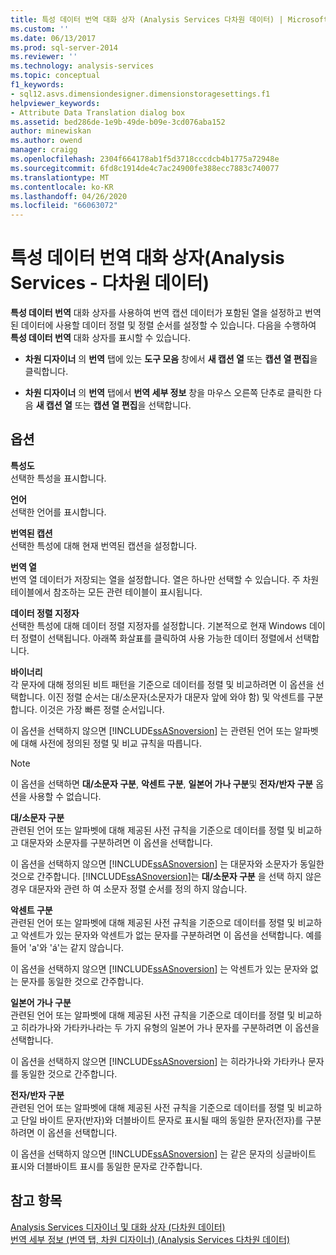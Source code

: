 ```yaml
---
title: 특성 데이터 번역 대화 상자 (Analysis Services 다차원 데이터) | Microsoft Docs
ms.custom: ''
ms.date: 06/13/2017
ms.prod: sql-server-2014
ms.reviewer: ''
ms.technology: analysis-services
ms.topic: conceptual
f1_keywords:
- sql12.asvs.dimensiondesigner.dimensionstoragesettings.f1
helpviewer_keywords:
- Attribute Data Translation dialog box
ms.assetid: bed286de-1e9b-49de-b09e-3cd076aba152
author: minewiskan
ms.author: owend
manager: craigg
ms.openlocfilehash: 2304f664178ab1f5d3718cccdcb4b1775a72948e
ms.sourcegitcommit: 6fd8c1914de4c7ac24900fe388ecc7883c740077
ms.translationtype: MT
ms.contentlocale: ko-KR
ms.lasthandoff: 04/26/2020
ms.locfileid: "66063072"
---
```

# <a name="attribute-data-translation-dialog-box-analysis-services---multidimensional-data"></a>특성 데이터 번역 대화 상자(Analysis Services - 다차원 데이터)
  **특성 데이터 번역** 대화 상자를 사용하여 번역 캡션 데이터가 포함된 열을 설정하고 번역된 데이터에 사용할 데이터 정렬 및 정렬 순서를 설정할 수 있습니다. 다음을 수행하여 **특성 데이터 번역** 대화 상자를 표시할 수 있습니다.  
  
-   **차원 디자이너** 의 **번역** 탭에 있는 **도구 모음** 창에서 **새 캡션 열** 또는 **캡션 열 편집**을 클릭합니다.  
  
-   **차원 디자이너** 의 **번역** 탭에서 **번역 세부 정보** 창을 마우스 오른쪽 단추로 클릭한 다음 **새 캡션 열** 또는 **캡션 열 편집**을 선택합니다.  
  
## <a name="options"></a>옵션  
 **특성도**  
 선택한 특성을 표시합니다.  
  
 **언어**  
 선택한 언어를 표시합니다.  
  
 **번역된 캡션**  
 선택한 특성에 대해 현재 번역된 캡션을 설정합니다.  
  
 **번역 열**  
 번역 열 데이터가 저장되는 열을 설정합니다. 열은 하나만 선택할 수 있습니다. 주 차원 테이블에서 참조하는 모든 관련 테이블이 표시됩니다.  
  
 **데이터 정렬 지정자**  
 선택한 특성에 대해 데이터 정렬 지정자를 설정합니다. 기본적으로 현재 Windows 데이터 정렬이 선택됩니다. 아래쪽 화살표를 클릭하여 사용 가능한 데이터 정렬에서 선택합니다.  
  
 **바이너리**  
 각 문자에 대해 정의된 비트 패턴을 기준으로 데이터를 정렬 및 비교하려면 이 옵션을 선택합니다. 이진 정렬 순서는 대/소문자(소문자가 대문자 앞에 와야 함) 및 악센트를 구분합니다. 이것은 가장 빠른 정렬 순서입니다.  
  
 이 옵션을 선택하지 않으면 [!INCLUDE[ssASnoversion](../includes/ssasnoversion-md.md)] 는 관련된 언어 또는 알파벳에 대해 사전에 정의된 정렬 및 비교 규칙을 따릅니다.  
  
> [!NOTE]  
>  이 옵션을 선택하면 **대/소문자 구분**, **악센트 구분**, **일본어 가나 구분**및 **전자/반자 구분** 옵션을 사용할 수 없습니다.  
  
 **대/소문자 구분**  
 관련된 언어 또는 알파벳에 대해 제공된 사전 규칙을 기준으로 데이터를 정렬 및 비교하고 대문자와 소문자를 구분하려면 이 옵션을 선택합니다.  
  
 이 옵션을 선택하지 않으면 [!INCLUDE[ssASnoversion](../includes/ssasnoversion-md.md)] 는 대문자와 소문자가 동일한 것으로 간주합니다. [!INCLUDE[ssASnoversion](../includes/ssasnoversion-md.md)]는 **대/소문자 구분** 을 선택 하지 않은 경우 대문자와 관련 하 여 소문자 정렬 순서를 정의 하지 않습니다.  
  
 **악센트 구분**  
 관련된 언어 또는 알파벳에 대해 제공된 사전 규칙을 기준으로 데이터를 정렬 및 비교하고 악센트가 있는 문자와 악센트가 없는 문자를 구분하려면 이 옵션을 선택합니다. 예를 들어 'a'와 'á'는 같지 않습니다.  
  
 이 옵션을 선택하지 않으면 [!INCLUDE[ssASnoversion](../includes/ssasnoversion-md.md)] 는 악센트가 있는 문자와 없는 문자를 동일한 것으로 간주합니다.  
  
 **일본어 가나 구분**  
 관련된 언어 또는 알파벳에 대해 제공된 사전 규칙을 기준으로 데이터를 정렬 및 비교하고 히라가나와 가타카나라는 두 가지 유형의 일본어 가나 문자를 구분하려면 이 옵션을 선택합니다.  
  
 이 옵션을 선택하지 않으면 [!INCLUDE[ssASnoversion](../includes/ssasnoversion-md.md)] 는 히라가나와 가타카나 문자를 동일한 것으로 간주합니다.  
  
 **전자/반자 구분**  
 관련된 언어 또는 알파벳에 대해 제공된 사전 규칙을 기준으로 데이터를 정렬 및 비교하고 단일 바이트 문자(반자)와 더블바이트 문자로 표시될 때의 동일한 문자(전자)를 구분하려면 이 옵션을 선택합니다.  
  
 이 옵션을 선택하지 않으면 [!INCLUDE[ssASnoversion](../includes/ssasnoversion-md.md)] 는 같은 문자의 싱글바이트 표시와 더블바이트 표시를 동일한 문자로 간주합니다.  
  
## <a name="see-also"></a>참고 항목  
 [Analysis Services 디자이너 및 대화 상자 &#40;다차원 데이터&#41;](analysis-services-designers-and-dialog-boxes-multidimensional-data.md)   
 [번역 세부 정보 &#40;번역 탭, 차원 디자이너&#41; &#40;Analysis Services 다차원 데이터&#41;](translation-details-dimension-designer-analysis-services-multidimensional-data.md)  
  
  
